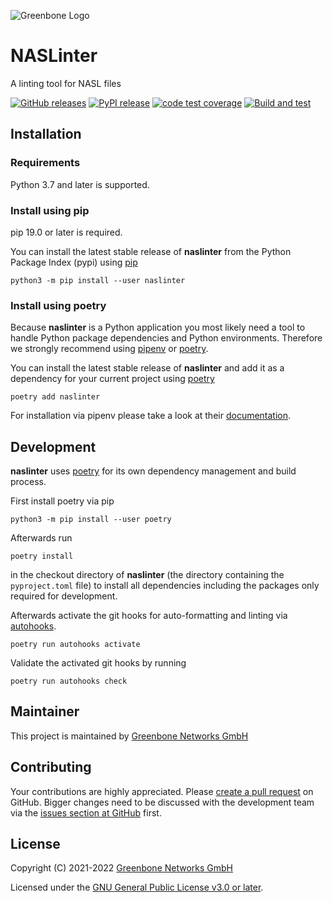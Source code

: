 ![Greenbone Logo](https://www.greenbone.net/wp-content/uploads/gb_new-logo_horizontal_rgb_small.png)

# NASLinter
A linting tool for NASL files

[![GitHub releases](https://img.shields.io/github/release/greenbone/naslinter.svg)](https://github.com/greenbone/naslinter/releases)
[![PyPI release](https://img.shields.io/pypi/v/naslinter.svg)](https://pypi.org/project/naslinter/)
[![code test coverage](https://codecov.io/gh/greenbone/naslinter/branch/main/graph/badge.svg)](https://codecov.io/gh/greenbone/naslinter)
[![Build and test](https://github.com/greenbone/naslinter/actions/workflows/ci-python.yml/badge.svg)](https://github.com/greenbone/naslinter/actions/workflows/ci-python.yml)


## Installation

### Requirements

Python 3.7 and later is supported.

### Install using pip

pip 19.0 or later is required.

You can install the latest stable release of **naslinter** from the Python
Package Index (pypi) using [pip]

    python3 -m pip install --user naslinter

### Install using poetry

Because **naslinter** is a Python application you most likely need a tool to
handle Python package dependencies and Python environments. Therefore we
strongly recommend using [pipenv] or [poetry].

You can install the latest stable release of **naslinter** and add it as
a dependency for your current project using [poetry]

    poetry add naslinter

For installation via pipenv please take a look at their [documentation][pipenv].

## Development

**naslinter** uses [poetry] for its own dependency management and build
process.

First install poetry via pip

    python3 -m pip install --user poetry

Afterwards run

    poetry install

in the checkout directory of **naslinter** (the directory containing the
`pyproject.toml` file) to install all dependencies including the packages only
required for development.

Afterwards activate the git hooks for auto-formatting and linting via
[autohooks].

    poetry run autohooks activate

Validate the activated git hooks by running

    poetry run autohooks check

## Maintainer

This project is maintained by [Greenbone Networks GmbH][Greenbone Networks]

## Contributing

Your contributions are highly appreciated. Please
[create a pull request](https://github.com/greenbone/naslinter/pulls)
on GitHub. Bigger changes need to be discussed with the development team via the
[issues section at GitHub](https://github.com/greenbone/naslinter/issues)
first.

## License

Copyright (C) 2021-2022 [Greenbone Networks GmbH][Greenbone Networks]

Licensed under the [GNU General Public License v3.0 or later](LICENSE).

[Greenbone Networks]: https://www.greenbone.net/
[poetry]: https://python-poetry.org/
[pip]: https://pip.pypa.io/
[pipenv]: https://pipenv.pypa.io/
[autohooks]: https://github.com/greenbone/autohooks
